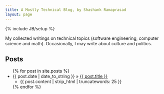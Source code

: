 ```yaml
---
title: A Mostly Technical Blog, by Shashank Ramaprasad
layout: page
---
```

{% include JB/setup %}

My collected writings on technical topics (software engineering, computer science and math). Occasionally, I may write about culture and politics.
    
## Posts

<ul class="posts">
  {% for post in site.posts %}
    <li><span>{{ post.date | date_to_string }}</span> &raquo; <a href="{{ BASE_PATH }}{{ post.url }}">{{ post.title }}</a>
        <ul> <li> {{ post.content | strip_html | truncatewords: 25 }} </li> </ul>
    </li>
  {% endfor %}
</ul>
